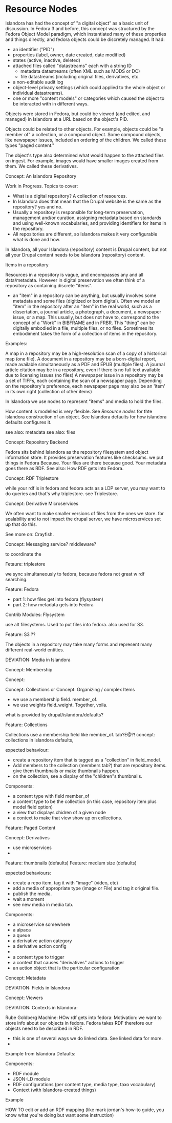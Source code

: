 # Resource Nodes

Islandora has had the concept of "a digital object" as a basic unit of discussion. In Fedora 3 and before, this concept was structured by the Fedora Object Model paradigm, which instantiated many of these properties and things directly, and fedora objects could be discretely managed. It had:

- an identifier ("PID")
- properties (label, owner, date created, date modified)
- states (active, inactive, deleted)
- attached files called "datastreams" each with a string ID
	- metadata datastreams (often XML such as MODS or DC)
	- file datastreams (including original files, derivatives, etc.
- a non-editable audit log
- object-level privacy settings (which could applied to the whole object or individual datastreams).
- one or more "content models" or categories which caused the object to be interacted with in different ways.

Objects were stored in Fedora, but could be viewed (and edited, and managed) in Islandora at a URL based on the object's PID.

Objects could be related to other objects. For example, objects could be "a member of" a collection, or a compound object. Some compound objects, like newspaper issues, included an ordering of the children. We called these types "paged content." 

The object's type also determined what would happen to the attached files on ingest. For example, images would have smaller images created from them. We called these derivatives.


Concept: An Islandora Repository


Work in Progress. Topics to cover:

- What is a digital repository? A collection of resources.
- In Islandora does that mean that the Drupal website is the same as the repository? yes and no.
- Usually a repository is responsible for long-term preservation, management and/or curation, assigning metadata based on standards and using well-known vocabularies, and providing identifiers for items in the repository.
- All repositories are different, so Islandora makes it very configurable what is done and how.

In Islandora, all your Islandora (repository) content is Drupal content, but not all your Drupal content needs to be Islandora (repository) content. 

Items in a repository

Resources in a repository is vague, and encompasses any and all data/metadata. However in digital preservation we often think of a repository as containing discrete "items".

- an "item" in a repository can be anything, but usually involves some metadata and some files (digitized or born digital). Often we model an "item" in the repository after an "item" in the real world, such as a dissertation, a journal article, a photograph, a document, a newspaper issue, or a map. This usually, but does not have to, correspond to the concept of a "Work" in BIBFRAME and in FRBR. This "thing" can be digitally embodied in a file, multiple files, or no files. Sometimes its embodiment takes the form of a collection of items in the repository. 

Examples:

A map in a repository may be a high-resolution scan of a copy of a historical map (one file).
A document in a repository may be a born-digital report, made available simultaneously as a PDF and EPUB (multiple files).
A journal article citation may be in a repository, even if there is no full text available due to licensing issues (no files)
A newspaper issue in a repository may be a set of TIFFs, each containing the scan of a newspaper page. Depending on the repository's preference, each newspaper page may also be an 'item' in its own right (collection of other items)

In Islandora we use nodes to represent "items" and media to hold the files.


How content is modelled is very flexible. See  _Resource nodes_ for thte islandora construction of an object. See Islandora defaults for how islandora defaults configures it.

see also: metadata
see also: files



Concept: Repository Backend

Fedora sits behind Islandora as the repository filesystem and object information store. It provides preservation features like checksums. we put things in Fedora Because. Your files are there because good. Your metadata goes there as RDF. 
See also: How RDF gets into Fedora.

Concept: RDF Triplestore

while your rdf is in fedora and fedora acts as a LDP server, you may want to do queries and that's why triplestore. see Triplestore.

Concept: Derivative Microservices

We often want to make smaller versions of files from the ones we store. for scalability and to not impact the drupal server, we have microservices set up that do this. 

See more on: Crayfish.


Concept: Messaging service? middleware?

to coordinate the 






Fetaure: triplestore

we sync simultaneously to fedora, because fedora not great w rdf searching.

Feature: Fedora 
- part 1: how files get into fedora (flysystem)
- part 2: how metadata gets into Fedora


Contrib Modules: Flysystem

use alt filesystems. Used to put files into fedora. also used for S3.

Feature: S3
??






The objects in a repository may take many forms and represent many different real-world entities. 

DEVIATION: Media in Islandora

Concept: Membership

Concept: 

Concept: Collections or Concept: Organizing / complex Items

- we use a membership field. member_of.
- we use weights field_weight. Together, voila.

what is provided by drupal/islandora/defaults?


Feature: Collections

Collections use a membership field like member_of. tab?E@?! concept: collections in islandora defaults, 

expected behaviour:

- create a repository item that is tagged as a "collection" in field_model.
- Add members to the collection (members tab?) that are repository items. give them thumbnails or make thumbnails happen.
- on the collection, see a display of the "children"s thumbnails.

Components:
- a content type with field member_of
- a content type to be the collection (in this case, repository item plus model field option)
- a view that displays chidren of a given node
- a context to make that view show up on collections.


Feature: Paged Content


Concept: Derivatives
- use microservices
- 

Feature: thumbnails (defaults)
Feature: medium size (defaults)

expected behaviours:
- create a repo item, tag it with "image" (video, etc) 
- add a media of appropriate type (image or File) and tag it original file.
- publish the media.
-  wait a moment
- see new media in media tab.


Components:

- a microservice somewhere 
- a alpaca
- a queue
- a derivative action category
- a derivative action config
- 
- a content type to trigger 
- a context that causes "derivatives" actions to trigger
- an action object that is the particular configuration 



Concept: Metadata

DEVIATION: Fields in Islandora

Concept: Viewers

DEVIATION: Contexts in Islandora: 



Rube Goldberg Machine:
HOw rdf gets into fedora:
Motivation: 
we want to store info about our objects in fedora. Fedora takes RDF therefore our objects need to be described in RDF.
- this is one of several ways we do linked data. See linked data for more.
- 
Example from Islandora Defaults:

Components:
- RDF module 
- JSON-LD module
- RDF configurations (per content type, media type, taxo vocabulary)
- Context (with Islandora-created things)

Example 



HOW TO edit or add an RDF mapping
(like mark jordan's how-to guide, you know what you're doing but want some instruction)
